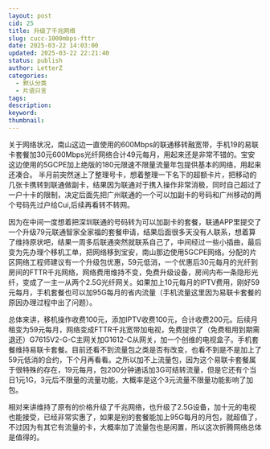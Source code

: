 ```yaml
---
layout: post
cid: 25
title: 升级了千兆网络
slug: cucc-1000mbps-fttr
date: 2025-03-22 14:03:00
updated: 2025-03-22 22:21:40
status: publish
author: LetterZ
categories: 
  - 默认分类
  - 片语只言
tags: 
description: 
keyword: 
thumbnail: 
---
```



关于网络状况，南山这边一直使用的600Mbps的联通移转融宽带，手机19的易联卡套餐加30元600Mbps光纤网络合计49元每月，用起来还是非常不错的。宝安这边使用的5GCPE加上绝版的180元限速不限量流量年包提供基本的网络，用起来还凑合。
半月前突然迷上了整理号卡，想着整理一下名下的超额卡片，把移动的几张卡携转到联通做副卡，结果因为联通对于携入操作非常消极，同时自己超过了一户十卡的限制，决定后面先把广州联通的一个可以加副卡的号码和广州移动的两个号码先过户给Cui,后续再看转不转网。

因为在中间一度想着把深圳联通的号码转为可以加副卡的套餐，联通APP里提交了一个升级79元联通智家全家福的套餐申请，结果后面很多天没有人联系，想着算了维持原状吧，结果一周多后联通突然就联系自己了，中间经过一些小插曲，最后变为先办理个移机工单，把网络移到宝安，南山那边使用5GCPE网络。分配的片区网络工程师建议有一个升级包优惠，59元低消，一个优惠后30元每月的光纤到房间的FTTR千兆网络，网络费用维持不变，免费升级设备，房间内布一条隐形光纤，变成了一主一从两个2.5G光纤网关。如果加上10元每月的IPTV费用，刚好59元每月，手机套餐也可以加95G每月的省内流量（手机流量这里因为易联卡套餐的原因办理过程中出了问题）。

总体来讲，移机操作收费100元，添加IPTV收费100元，合计收费200元。后续月租变为59元每月，网络变成FTTR千兆宽带加电视，免费提供了（免费租用到期需退还）G7615V2-G-C主网关加G1612-C从网关，加一个创维的电视盒子。手机套餐维持易联卡套餐。目前还看不到流量包之类是否有改变，也看不到是不是加上了59元低消的合约，下个月再看看。之所以加不上流量包，因为这个易联卡套餐属于很特殊的存在，19元每月，包200分钟通话加3G可结转流量，但是它还有个当日1元1G，3元后不限量的流量功能，大概率是这个3元流量不限量功能影响了加包。

相对来讲维持了原有的价格升级了千兆网络，也升级了2.5G设备，加十元的电视也能接受，已经非常实惠了，如果是别的套餐能加上95G每月的月包，就超值了，不过因为有其它有流量的卡，大概率加了流量包也是闲置，所以这次折腾网络总体是值得的。

